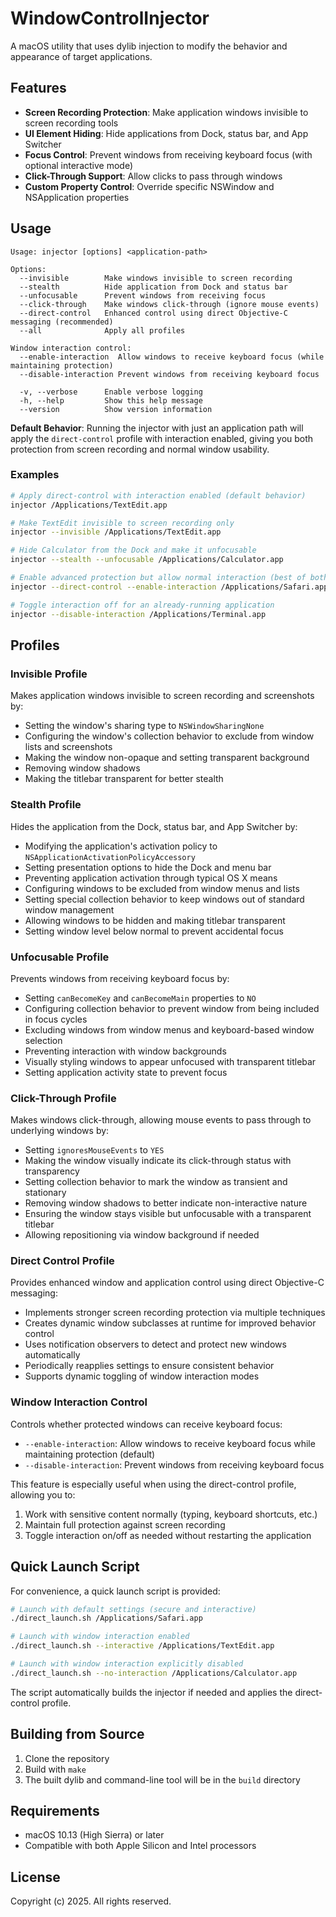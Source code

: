 # WindowControlInjector

A macOS utility that uses dylib injection to modify the behavior and appearance of target applications.

## Features

- **Screen Recording Protection**: Make application windows invisible to screen recording tools
- **UI Element Hiding**: Hide applications from Dock, status bar, and App Switcher
- **Focus Control**: Prevent windows from receiving keyboard focus (with optional interactive mode)
- **Click-Through Support**: Allow clicks to pass through windows
- **Custom Property Control**: Override specific NSWindow and NSApplication properties

## Usage

```
Usage: injector [options] <application-path>

Options:
  --invisible        Make windows invisible to screen recording
  --stealth          Hide application from Dock and status bar
  --unfocusable      Prevent windows from receiving focus
  --click-through    Make windows click-through (ignore mouse events)
  --direct-control   Enhanced control using direct Objective-C messaging (recommended)
  --all              Apply all profiles

Window interaction control:
  --enable-interaction  Allow windows to receive keyboard focus (while maintaining protection)
  --disable-interaction Prevent windows from receiving keyboard focus

  -v, --verbose      Enable verbose logging
  -h, --help         Show this help message
  --version          Show version information
```

**Default Behavior**: Running the injector with just an application path will apply the `direct-control` profile with interaction enabled, giving you both protection from screen recording and normal window usability.

### Examples

```bash
# Apply direct-control with interaction enabled (default behavior)
injector /Applications/TextEdit.app

# Make TextEdit invisible to screen recording only
injector --invisible /Applications/TextEdit.app

# Hide Calculator from the Dock and make it unfocusable
injector --stealth --unfocusable /Applications/Calculator.app

# Enable advanced protection but allow normal interaction (best of both worlds)
injector --direct-control --enable-interaction /Applications/Safari.app

# Toggle interaction off for an already-running application
injector --disable-interaction /Applications/Terminal.app
```

## Profiles

### Invisible Profile

Makes application windows invisible to screen recording and screenshots by:
- Setting the window's sharing type to `NSWindowSharingNone`
- Configuring the window's collection behavior to exclude from window lists and screenshots
- Making the window non-opaque and setting transparent background
- Removing window shadows
- Making the titlebar transparent for better stealth

### Stealth Profile

Hides the application from the Dock, status bar, and App Switcher by:
- Modifying the application's activation policy to `NSApplicationActivationPolicyAccessory`
- Setting presentation options to hide the Dock and menu bar
- Preventing application activation through typical OS X means
- Configuring windows to be excluded from window menus and lists
- Setting special collection behavior to keep windows out of standard window management
- Allowing windows to be hidden and making titlebar transparent
- Setting window level below normal to prevent accidental focus

### Unfocusable Profile

Prevents windows from receiving keyboard focus by:
- Setting `canBecomeKey` and `canBecomeMain` properties to `NO`
- Configuring collection behavior to prevent window from being included in focus cycles
- Excluding windows from window menus and keyboard-based window selection
- Preventing interaction with window backgrounds
- Visually styling windows to appear unfocused with transparent titlebar
- Setting application activity state to prevent focus

### Click-Through Profile

Makes windows click-through, allowing mouse events to pass through to underlying windows by:
- Setting `ignoresMouseEvents` to `YES`
- Making the window visually indicate its click-through status with transparency
- Setting collection behavior to mark the window as transient and stationary
- Removing window shadows to better indicate non-interactive nature
- Ensuring the window stays visible but unfocusable with a transparent titlebar
- Allowing repositioning via window background if needed

### Direct Control Profile

Provides enhanced window and application control using direct Objective-C messaging:
- Implements stronger screen recording protection via multiple techniques
- Creates dynamic window subclasses at runtime for improved behavior control
- Uses notification observers to detect and protect new windows automatically
- Periodically reapplies settings to ensure consistent behavior
- Supports dynamic toggling of window interaction modes

### Window Interaction Control

Controls whether protected windows can receive keyboard focus:
- `--enable-interaction`: Allow windows to receive keyboard focus while maintaining protection (default)
- `--disable-interaction`: Prevent windows from receiving keyboard focus

This feature is especially useful when using the direct-control profile, allowing you to:
1. Work with sensitive content normally (typing, keyboard shortcuts, etc.)
2. Maintain full protection against screen recording
3. Toggle interaction on/off as needed without restarting the application


## Quick Launch Script

For convenience, a quick launch script is provided:

```bash
# Launch with default settings (secure and interactive)
./direct_launch.sh /Applications/Safari.app

# Launch with window interaction enabled
./direct_launch.sh --interactive /Applications/TextEdit.app

# Launch with window interaction explicitly disabled
./direct_launch.sh --no-interaction /Applications/Calculator.app
```

The script automatically builds the injector if needed and applies the direct-control profile.

## Building from Source

1. Clone the repository
2. Build with `make`
3. The built dylib and command-line tool will be in the `build` directory

## Requirements

- macOS 10.13 (High Sierra) or later
- Compatible with both Apple Silicon and Intel processors

## License

Copyright (c) 2025. All rights reserved.
